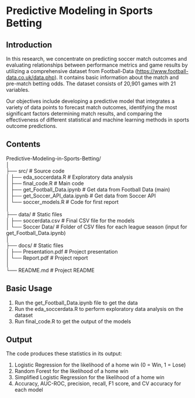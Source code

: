 # Predictive Modeling in Sports Betting

## Introduction
In this research, we concentrate on predicting soccer match outcomes and evaluating relationships between performance metrics and game results by utilizing a comprehensive dataset from Football-Data (https://www.football-data.co.uk/data.php). It contains basic information about the match and pre-match betting odds. The dataset consists of 20,901 games with 21 variables.

Our objectives include developing a predictive model that integrates a variety of data points to forecast match outcomes, identifying the most significant factors determining match results, and comparing the effectiveness of different statistical and machine learning methods in sports outcome predictions.

## Contents
Predictive-Modeling-in-Sports-Betting/  
│  
├── src/                              # Source code  
│   ├── eda_soccerdata.R              # Exploratory data analysis  
│   ├── final_code.R                  # Main code   
│   ├── get_Football_Data.ipynb       # Get data from Football Data (main)  
│   ├── get_Soccer_API_data.ipynb     # Get data from Soccer API  
│   └── soccer_models.R               # Code for first report  
│  
├── data/                     # Static files  
│   ├── soccerdata.csv        # Final CSV file for the models  
│   └── Soccer Data/          # Folder of CSV files for each league season (input for get_Football_Data.ipynb)  
│  
├── docs/                     # Static files  
│   ├── Presentation.pdf      # Project presentation  
│   └── Report.pdf            # Project report  
│  
└── README.md        # Project README  


## Basic Usage
1. Run the get_Football_Data.ipynb file to get the data
2. Run the eda_soccerdata.R to perform exploratory data analysis on the dataset
3. Run final_code.R to get the output of the models

## Output
The code produces these statistics in its output:
1. Logistic Regression for the likelihood of a home win (0 = Win, 1 = Lose)
2. Random Forest for the likelihood of a home win
3. Simplified Logistic Regression for the likelihood of a home win
4. Accuracy, AUC-ROC, precision, recall, F1 score, and CV accuracy for each model
